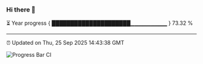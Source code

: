 ### Hi there 👋

⏳ Year progress { █████████████████████▁▁▁▁▁▁▁▁▁ } 73.32 %

---

⏰ Updated on Thu, 25 Sep 2025 14:43:38 GMT

![Progress Bar CI](https://github.com/IshwaranRudhara/GIT-ACTION/workflows/Progress%20Bar%20CI/badge.svg)
